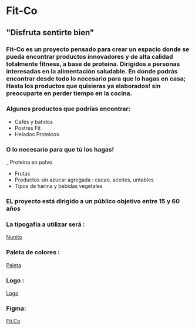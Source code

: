 # Fit-Co
## "Disfruta sentirte bien"
### Fit-Co es un proyecto pensado para crear un espacio donde se pueda encontrar productos innovadores y de alta calidad totalmente fitness, a base de proteína. Dirigidos a personas interesadas en la alimentación saludable. En donde podrás encontrar desde todo lo necesario para que lo hagas en casa; Hasta los productos que quisieras ya elaborados! sin preocuparte en perder tiempo en la cocina.

### Algunos productos que podrías encontrar:
- Cafés y batidos
- Postres Fit
- Helados Proteicos
### O lo necesario para que tú los hagas!
_ Proteina en polvo
- Frutas
- Productos sin azucar agregada : cacao, aceites, untables
- Tipos de harina y bebidas vegetales

### EL proyecto está dirigido a un público objetivo entre 15 y 60 años 

### La tipogafia a utilizar será : 
[Nunito](https://fonts.google.com/specimen/Nunito?query=nunito)

### Paleta de colores : 
[Paleta](https://postimg.cc/mzfTt43S)

### Logo : 
[Logo](https://turbologo.com/designs/34087286)

### Figma:
[Fit.Co](https://www.figma.com/file/F2VvKJDsLBfBGyETBge4eo/Aldana-Zamar---Alfonso?type=design&node-id=0-1&mode=design&t=FuOoiyQ9ZR10GaFI-0)
